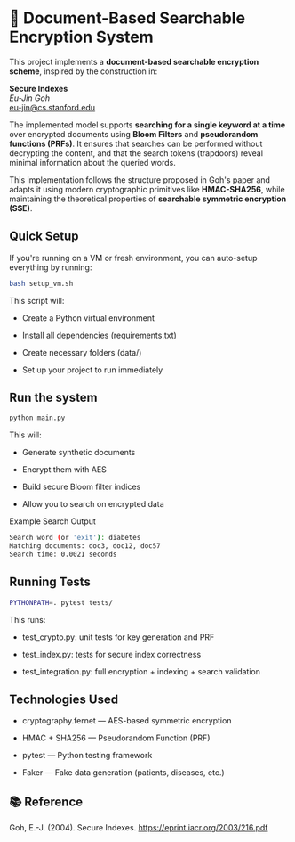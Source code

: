 # 🔐 Document-Based Searchable Encryption System

This project implements a **document-based searchable encryption scheme**, inspired by the construction in:

**Secure Indexes**  
*Eu-Jin Goh*  
[eu-jin@cs.stanford.edu](mailto:eujin@cs.stanford.edu)

The implemented model supports **searching for a single keyword at a time** over encrypted documents using **Bloom Filters** and **pseudorandom functions (PRFs)**. It ensures that searches can be performed without decrypting the content, and that the search tokens (trapdoors) reveal minimal information about the queried words.

This implementation follows the structure proposed in Goh's paper and adapts it using modern cryptographic primitives like **HMAC-SHA256**, while maintaining the theoretical properties of **searchable symmetric encryption (SSE)**.

## Quick Setup

If you're running on a VM or fresh environment, you can auto-setup everything by running:

```bash
bash setup_vm.sh
```
This script will:

- Create a Python virtual environment

- Install all dependencies (requirements.txt)

- Create necessary folders (data/)

- Set up your project to run immediately

## Run the system

```bash
python main.py
```

This will:

- Generate synthetic documents

- Encrypt them with AES

- Build secure Bloom filter indices

- Allow you to search on encrypted data

Example Search Output

```bash
Search word (or 'exit'): diabetes
Matching documents: doc3, doc12, doc57
Search time: 0.0021 seconds
```

## Running Tests

```bash
PYTHONPATH=. pytest tests/
```

This runs:

- test_crypto.py: unit tests for key generation and PRF

- test_index.py: tests for secure index correctness

- test_integration.py: full encryption + indexing + search validation

## Technologies Used

- cryptography.fernet — AES-based symmetric encryption

- HMAC + SHA256 — Pseudorandom Function (PRF)

- pytest — Python testing framework

- Faker — Fake data generation (patients, diseases, etc.)

## 📚 Reference

Goh, E.-J. (2004). Secure Indexes.
https://eprint.iacr.org/2003/216.pdf
